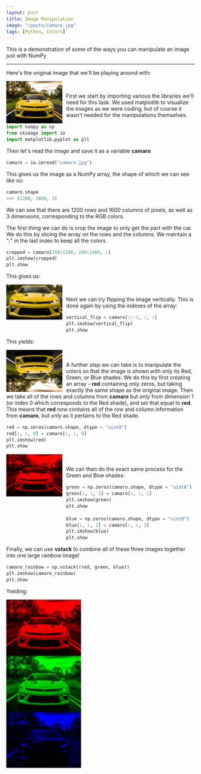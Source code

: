 ```yaml
---
layout: post
title: Image Manipulation
image: "/posts/camaro.jpg"
tags: [Python, Colors]
---
```


This is a demonstration of some of the ways you can manipulate an image just with NumPy

---

Here's the original image that we'll be playing around with:

<img src="/img/posts/camaro.jpg" width="150" style="float: left; margin-right: 10px;" /> 

<br />
    
First we start by importing various the libraries we'll need for this task. We used matplotlib to visualize the images as we were coding, but of course it wasn't needed for the manipulations themselves.

```python
import numpy as np
from skimage import io
import matplotlib.pyplot as plt
```
Then let's read the image and save it as a variable **camaro**

```python
camaro = io.imread("camaro.jpg")
```
This gives us the image as a NumPy array, the shape of which we can see like so:

```python
camaro.shape
>>> (1200, 1600, 3)
```
We can see that there are 1200 rows and 1600 columns of pixels, as well as 3 dimensions, corresponding to the RGB colors.

The first thing we can do is crop the image to only get the part with the car. We do this by slicing the array on the rows and the columns.
We maintain a ":" in the last index to keep all the colors

```python
cropped = camaro[350:1100, 200:1400, :]
plt.imshow(cropped)
plt.show
```
This gives us:

<img src="/img/posts/camaro_cropped.jpg" width="150" style="float: left; margin-right: 10px;" />

<br />

Next we can try flipping the image vertically. This is done again by using the indexes of the array:

```python
vertical_flip = camaro[::-1, :, :]
plt.imshow(vertical_flip)
plt.show
```
This yields:

<img src="/img/posts/camaro_vertical_flip.jpg"
    width="150"
    style="float: left; margin-right: 10px;" />

<br />

A further step we can take is to manipulate the colors so that the image is shown with only its Red, Green, or Blue shades.
We do this by first creating an array - **red** containing only zeros, but taking exactly the same shape as the original image.
Then we take all of the rows and columns from **camaro** but *only* from dimension 1 (or index 0 which corresponds to the Red shade), and set that equal to **red**.
This means that **red** now contains all of the row and column information from **camaro**, but *only* as it pertains to the Red shade.

```python
red = np.zeros(camaro.shape, dtype = "uint8")
red[:, :, 0] = camaro[:, :, 0]
plt.imshow(red)
plt.show
```
<img src="/img/posts/camaro_red.jpg"
    width="150"
    style="float: left; margin-right: 10px;" />

<br />

We can then do the exact same process for the Green and Blue shades:

```python
green = np.zeros(camaro.shape, dtype = "uint8")
green[:, :, 1] = camaro[:, :, 1]
plt.imshow(green)
plt.show

blue = np.zeros(camaro.shape, dtype = "uint8")
blue[:, :, 2] = camaro[:, :, 2]
plt.imshow(blue)
plt.show
```

Finally, we can use **vstack** to combine all of these three images together into one large rainbow image!

```python
camaro_rainbow = np.vstack((red, green, blue))
plt.imshow(camaro_rainbow)
plt.show
```
Yielding: 

<img src="/img/posts/camaro_rainbow.jpg"
    width="200"
    style="float: left; margin-right: 10px;" />

<br />
<br />


